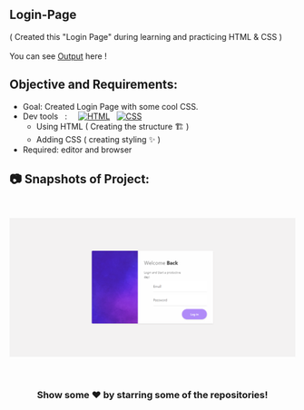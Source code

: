 ## Login-Page
( Created this "Login Page" during learning and practicing HTML & CSS )
<br> <br>
You can see [Output](https://login-page-v1-ayushsleeping.netlify.app/) here !

## Objective and Requirements:
- Goal: Created Login Page with some cool CSS.
- Dev tools  &nbsp; :  &nbsp; &nbsp; <a href="#"><img alt="HTML" src="https://img.shields.io/badge/HTML-E34F26.svg?logo=html5&logoColor=white"></a>  &nbsp;  <a href="#"><img alt="CSS" src="https://img.shields.io/badge/CSS-1572B6.svg?logo=css3&logoColor=white"></a> 
   *  Using HTML ( Creating the structure 🏗️ ) 
   *  Adding CSS ( creating styling ✨ )
- Required: editor and browser

##  :camera: Snapshots of Project:

<br>

 ![alt text](https://github.com/ayush-sleeping/Login-Page/blob/main/v1/Final%20Output.png)
 
 <br>
 
 <div align="center">

### Show some ❤️ by starring some of the repositories!

</div>
